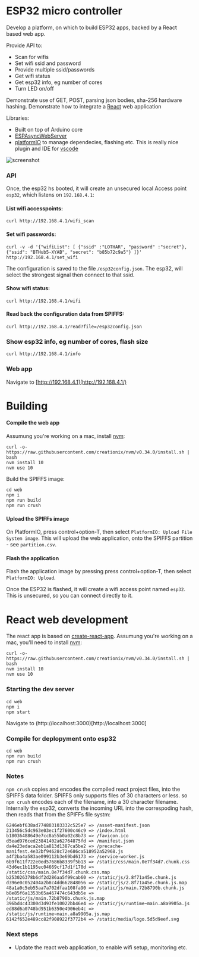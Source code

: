 # ESP32 micro controller
Develop a platform, on which to build ESP32 apps, backed by a React based web app.

Provide API to:
* Scan for wifis
* Set wifi ssid and password
* Provide multiple ssid/passwords
* Get wifi status
* Get esp32 info, eg number of cores
* Turn LED on/off


Demonstrate use of GET, POST, parsing json bodies, sha-256 hardware hashing.  Demonstrate how to integrate a [React](https://reactjs.org/) web application

Libraries:
* Built on top of Arduino core
* [ESPAsyncWebServer](https://github.com/me-no-dev/ESPAsyncWebServer)
* [platformIO](https://platformio.org/) to manage dependecies, flashing etc.  This is really nice plugin and IDE for [vscode](https://code.visualstudio.com/)


![screenshot](https://github.com/coder36/https://github.com/coder36/esp32-react-demo/blob/master/images/react-screenshot.png)

### API

Once,  the esp32 hs booted, it will create an unsecured local Access point `esp32`, which listens on `192.168.4.1`:


#### List wifi accesspoints:

```
curl http://192.168.4.1/wifi_scan
```

#### Set wifi passwords:
```
curl -v -d '{"wifiList": [ {"ssid" :"LOTHAR", "password" :"secret"}, {"ssid": "BTHub5-XYAB", "secret": "b85b72c9a5"} ]}' http://192.168.4.1/set_wifi
```
The configuration is saved to the file `/esp32config.json`. The esp32, will select the strongest signal then connect to that ssid.  

#### Show wifi status:
```
curl http://192.168.4.1/wifi
```

#### Read back the configuration data from SPIFFS:
```
curl http://192.168.4.1/read?file=/esp32config.json
```

### Show esp32 info, eg number of cores, flash size
```
curl http://192.168.4.1/info
```


### Web app
Navigate to [http://192.168.4.1](http://192.168.4.1/)



# Building


#### Compile the web app

Assumung you're working on a mac, install [nvm](https://github.com/creationix/nvm):

```
curl -o- https://raw.githubusercontent.com/creationix/nvm/v0.34.0/install.sh | bash
nvm install 10
nvm use 10
```

Build the SPIFFS image:

```
cd web
npm i
npm run build
npm run crush    
```

#### Upload the SPIFFs image
On PlatformIO, press control+option-T, then select `PlatformIO: Upload File System image`.  This will upload the web application, onto the SPIFFS partition - see `partition.csv`.

#### Flash the application
Flash the application image by pressing press control+option-T, then select `PlatformIO: Upload`.


Once the ESP32 is flashed, it will create a wifi access point named `esp32`.  This is unsecured, so you can connect directly to it.


# React web development
The react app is based on [create-react-app](https://facebook.github.io/create-react-app/).  Assumung you're working on a mac, you'll need to install [nvm](https://github.com/creationix/nvm):

```
curl -o- https://raw.githubusercontent.com/creationix/nvm/v0.34.0/install.sh | bash
nvm install 10
nvm use 10
```

### Starting the dev server
```
cd web
npm i
npm start
```

Navigate to (http://localhost:3000)[http://localhost:3000]


### Compile for deplopyment onto esp32
```
cd web
npm run build
npm run crush
```

### Notes

`npm crush` copies and encodes the compiled react project files, into the SPIFFS data folder.  SPIFFS only supports files of 30 characters or less.  so `npm crush` encodes each of the filename, into a 30 character filename.  Internally the esp32, converts the incoming URL into the correspoding hash, then reads that from the SPIFFs file systm:

```
6246ebf638ad774803103332c525e7 => /asset-manifest.json
213456c5dc963e03ec1f27600c46c9 => /index.html
b18036488649e7cc8a55b0a02c8b73 => /favicon.ico
d5ead976ced23841402a62764875fd => /manifest.json
da4e23edaca2eb1a813d1387ca5be2 => /precache-manifest.4e32bf94628c72e686ca518952a52968.js
a4f2ba4a583ae099112b3e69bd6173 => /service-worker.js
6b9f611f722e0ed57686b8339f5b13 => /static/css/main.0e7f34d7.chunk.css
43d6ec1b1195ec04669cf17d1f170d => /static/css/main.0e7f34d7.chunk.css.map
b253026378b6df2d286aa5f99cab60 => /static/js/2.8f71a45e.chunk.js
d396e0c052404a2b8c4dd662848056 => /static/js/2.8f71a45e.chunk.js.map
48a1a0c5eb55aa7a702dfaa108fa90 => /static/js/main.72b8790b.chunk.js
b8e85f6a1353b65a467474c643db5e => /static/js/main.72b8790b.chunk.js.map
396bd4c43300d3d93fe10022bb46e4 => /static/js/runtime~main.a8a9905a.js
ed88d6a0748bd951b6350e4906eb4c => /static/js/runtime~main.a8a9905a.js.map
6142f652e489cc82f908922f3772b4 => /static/media/logo.5d5d9eef.svg
```

### Next steps

* Update the react web application, to enable wifi setup, monitoring etc.  
